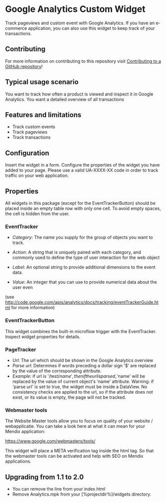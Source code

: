 # Google Analytics Custom Widget

Track pageviews and custom event with Google Analytics. If you have an e-commerce application, you can also use this widget to keep track of your transactions.

## Contributing

For more information on contributing to this repository visit [Contributing to a GitHub repository](https://world.mendix.com/display/howto50/Contributing+to+a+GitHub+repository)!

## Typical usage scenario
 
You want to track how often a product is viewed and inspect it in Google Analytics.
You want a detailed overview of all transactions

## Features and limitations

* Track custom events
* Track pageviews
* Track transactions

## Configuration

Insert the widget in a form. Configure the properties of the widget you have added to your page.
Please use a valid UA-XXXX-XX code in order to track traffic on your web application.

## Properties
All widgets in this package (except for the EventTrackerButton) should be placed inside an empty table row with only one cell. To avoid empty spaces, the cell is hidden from the user.

### EventTracker

* *Category*: The name you supply for the group of objects you want to track.
* *Action*: A string that is uniquely paired with each category, and commonly used to define the type of user interaction for the web object

* *Label*: An optional string to provide additional dimensions to the event data.
* *Value*: An integer that you can use to provide numerical data about the user even
 
(see http://code.google.com/apis/analytics/docs/tracking/eventTrackerGuide.html for more information)

### EventTrackerButton
This widget combines the built-in microflow trigger with the EventTracker. Inspect widget properties for details.

### PageTracker

* *Url*: The url which should be shown in the Google Analytics overview
* *Parse url*: Determines if words preceding a dollar sign '$' are replaced by the value of the corresponding attribute.
* *Example*: if url is '/test/$name', then if the url is parsed, '$name' will be replaced by the value of current object's 'name' attribute. Warning: if 'parse url' is set to true, the widget must be inside a DataView. No consistency checks are applied to the url, so if the attribute does not exist, or its value is empty, the page will not be tracked.

### Webmaster tools

The Website Master tools allow you to focus on quality of your website / webapplicatie.
You can take a look here at what it can mean for your Mendix application:

https://www.google.com/webmasters/tools/

This widget will place a META verification tag inside the <HEAD> html tag.
So that the webmaster tools can be activated and help with SEO on Mendix applications.


## Upgrading from 1.1 to 2.0
- You can remove the line <code><script type="text/javascript" src="widgets/analytics/lib/Tracker.js" uanumber="UA-XXXXXXXX-X"></script></code> from your index.html
- Remove Analytics.mpk from your [%projectdir%]/widgets directory.


